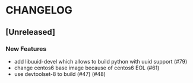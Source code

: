 # CHANGELOG


## [Unreleased]

### New Features
- add libuuid-devel which allows to build python with uuid support (#79)
- change centos6 base image because of centos6 EOL (#61)
- use devtoolset-8 to build (#47) (#48)






